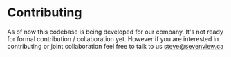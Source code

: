 Contributing
============

As of now this codebase is being developed for our company. It's not ready for formal contribution / collaboration yet. However if you are interested in contributing or
joint collaboration feel free to talk to us <steve@sevenview.ca>
